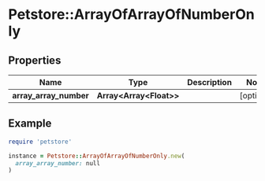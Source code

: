# Petstore::ArrayOfArrayOfNumberOnly

## Properties

| Name | Type | Description | Notes |
| ---- | ---- | ----------- | ----- |
| **array_array_number** | **Array&lt;Array&lt;Float&gt;&gt;** |  | [optional] |

## Example

```ruby
require 'petstore'

instance = Petstore::ArrayOfArrayOfNumberOnly.new(
  array_array_number: null
)
```
